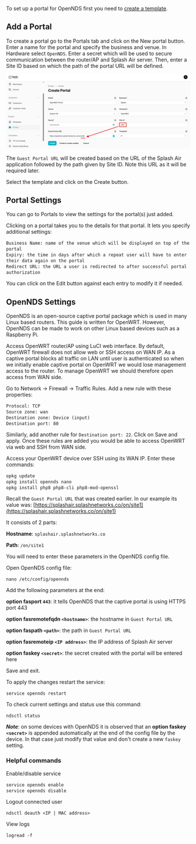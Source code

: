To set up a portal for OpenNDS first you need to [create a template](../defining-templates.md).

## Add a Portal

To create a portal go to the Portals tab and click on the New portal button. Enter a name for the portal and specify the business and venue. In Hardware select `OpenNDS`. Enter a secret which will be used to secure communication between the router/AP and Splash Air server. Then, enter a Site ID based on which the path of the portal URL will be defined.

![OpenNDS Portal](../assets/images/opennds/portal-url.png)

The `Guest Portal URL` will be created based on the URL of the Splash Air application followed by the path given by Site ID. Note this URL as it will be required later.

Select the template and click on the Create button.

## Portal Settings

You can go to Portals to view the settings for the portal(s) just added.

Clicking on a portal takes you to the details for that portal. It lets you specify additional settings:

```
Business Name: name of the venue which will be displayed on top of the portal
Expiry: the time in days after which a repeat user will have to enter their data again on the portal
Redirect URL: the URL a user is redirected to after successful portal authorization
```

You can click on the Edit button against each entry to modify it if needed.

## OpenNDS Settings

OpenNDS is an open-source captive portal package which is used in many Linux based routers. This guide is written for OpenWRT. However, OpenNDS can be made to work on other Linux based devices such as a Raspberry Pi.

Access OpenWRT router/AP using LuCI web interface. By default, OpenWRT firewall does not allow web or SSH access on WAN IP. As a captive portal blocks all traffic on LAN until user is authenticated so when we initially enable captive portal on OpenWRT we would lose management access to the router. To manage OpenWRT we should therefore open access from WAN side. 

Go to Network -> Firewall -> Traffic Rules. Add a new rule with these properties:

```
Protocol: TCP
Source zone: wan
Destination zone: Device (input)
Destination port: 80
```

Similarly, add another rule for `Destination port: 22`. Click on Save and apply. Once these rules are added you would be able to access OpenWRT via web and SSH from WAN side.

Access your OpenWRT device over SSH using its WAN IP. Enter these commands:

```
opkg update
opkg install opennds nano
opkg install php8 php8-cli php8-mod-openssl
```

Recall the `Guest Portal URL` that was created earlier. In our example its value was: [https://splashair.splashnetworks.co/on/site1](https://splashair.splashnetworks.co/on/site1)

It consists of 2 parts:

**Hostname**: `splashair.splashnetworks.co`

**Path**: `/on/site1`

You will need to enter these parameters in the OpenNDS config file.

Open OpenNDS config file:

```
nano /etc/config/opennds
```

Add the following parameters at the end:

**option fasport `443`**: it tells OpenNDS that the captive portal is using HTTPS port 443

**option fasremotefqdn `<hostname>`**: the hostname in `Guest Portal URL`

**option faspath `<path>`**: the path in `Guest Portal URL`

**option fasremoteip `<IP address>`**: the IP address of Splash Air server

**option faskey `<secret>`**: the secret created with the portal will be entered here

Save and exit.

To apply the changes restart the service:

```
service opennds restart
```

To check current settings and status use this command:

```
ndsctl status
```

**_Note_**: on some devices with OpenNDS it is observed that an **option faskey `<secret>`** is appended automatically at the end of the config file by the device. In that case just modify that value and don't create a new `faskey` setting.

### Helpful commands

Enable/disable service

```
service opennds enable
service opennds disable
```

Logout connected user

```
ndsctl deauth <IP | MAC address>
```

View logs

```
logread -f
```
